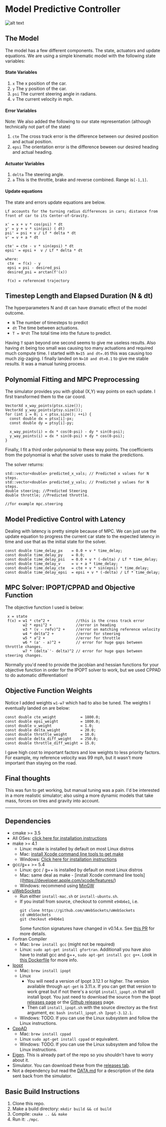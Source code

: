 # Model Predictive Controller

![alt text](./documentation_images/mpc.png "Intro image")


## The Model

The model has a few different components. The state, actuators and update equations.
We are using a simple kinematic model with the following state variables:

#### State Variables
1. `x` The x position of the car.
2. `y` The y position of the car.
3. `psi` The current steering angle in radians.
4. `v` The current velocity in mph.

#### Error Variables
Note: We also added the following to our state representation (although technically not part of the state)

1. `cte` The cross track error is the difference between our desired position and actual position.
2. `epsi` The orientation error is the difference beween our desired heading and actual heading.

#### Actuator Variables

1. `delta` The steering angle. 
2. `a` This is the throttle, brake and reverse combined. Range is`[-1,1]`.

#### Update equations

The state and errors update equations are below.
```
Lf accounts for the turning radius differences in cars; distance from front of car to its Center-of-Gravity.

x' = x + v * cos(psi) * dt
y' = y + v * sin(psi) ( dt)
psi' = psi + v / Lf * delta * dt
v' = v + a * dt

cte' = cte - v * sin(epsi) * dt
epsi' = epsi +  v / Lf * delta * dt

where:
 cte  = f(x) - y
 epsi = psi - desired_psi
 desired_psi = arctan(f'(x))
 
 f(x) = referenced trajectory
```

## Timestep Length and Elapsed Duration (N & dt)

The hyperparameters N and dt can have dramatic effect of the model outcome.

* `N` The number of timesteps to predict
* `dt` The time between actuations. 
* `T = N*dt` The total time into the future to predict.

Having `T` span beyond one second seems to give me useless results.
Also having `dt` being too small was causing too many actuations and required much compute time.
I started with `N=15 and dt=.05` this was causing too much zig-zaging.
I finally landed on `N=10 and dt=0.1` to give me stable results. It was a manual tuning process.

## Polynomial Fitting and MPC Preprocessing

The simulator provides you with global (X,Y) way points on each update. I first
transformed them to the car coord. 
```
VectorXd x_way_points(ptsx.size());
VectorXd y_way_points(ptsy.size());
for (int i = 0; i < ptsx.size(); ++i) {
  const double dx = ptsx[i]-px;
  const double dy = ptsy[i]-py;

  x_way_points(i) = dx * cos(0-psi) - dy * sin(0-psi);
  y_way_points(i) = dx * sin(0-psi) + dy * cos(0-psi);
}
```

Finally, I fit a third order polynomial to these way points.
The coefficients from the polynomial is what the solver uses to 
make the predictions.

The solver returns:
```
std::vector<double> predicted_x_vals; // Predicted x values for N steps.
std::vector<double> predicted_y_vals; // Predicted y values for N steps.
double steering; //Predicted Steering
double throttle; //Predicted throttle.

//for example mpc.steering
```

## Model Predictive Control with Latency

Dealing with latency is pretty simple because of MPC.
We can just use the update equation to progress the current
car state to the expected latency in time and use that as the
initial state for the solver.

```
const double time_delay_px    = 0.0 + v * time_delay;
const double time_delay_py    = 0.0;
const double time_delay_psi   = 0.0 + v * (-delta) / Lf * time_delay;
const double time_delay_v     = v + a * time_delay;
const double time_delay_cte   = cte + v * sin(epsi) * time_delay;
const double time_delay_epsi  = epsi + v * (-delta) / Lf * time_delay;
```

## MPC Solver: IPOPT/CPPAD and Objective Function

The objective function I used is below:

```
 x = state
 f(x) = w1 * cte^2 +            //this is the cross track error
        w2 * epsi^2 +           //error in heading
        w3 * (v - refv)^2 +     //error on matching reference velocity
        w4 * delta^2 +          //error for steering
        w5 * a^2 +              //error for throttle
        w6 * (a' - a)^2 +       // error for huge gaps between throttle changes.
        w7 * (delta`'- delta)^2 // error for huge gaps between steering changes.
```
Normally you'd need to provide the jacobian and hessian functions for your
objective function in order for the IPOPT solver to work, but 
we used CPPAD to do automatic differentiation!

## Objective Function Weights

Notice I added weights `w1-w7` which had to also be tuned. The weights I 
eventually landed on are below:

```
const double cte_weight           = 1800.0;
const double epsi_weight          = 1800.0;
const double v_weight             = 1.0;
const double delta_weight         = 20.0;
const double throttle_weight      = 10.0;
const double delta_diff_weight    = 250.0;
const double throttle_diff_weight = 15.0;
```

I gave high cost to important factors and low weights to less priority factors.
For example, my reference velocity was 99 mph, but it wasn't more important than
staying on the road.

## Final thoughts

This was fun to get working, but manual tuning was a pain. I'd be interested
in a more realistic simulator; also using a more dynamic models that 
take mass, forces on tires and gravity into account.

---

## Dependencies

* cmake >= 3.5
 * All OSes: [click here for installation instructions](https://cmake.org/install/)
* make >= 4.1
  * Linux: make is installed by default on most Linux distros
  * Mac: [install Xcode command line tools to get make](https://developer.apple.com/xcode/features/)
  * Windows: [Click here for installation instructions](http://gnuwin32.sourceforge.net/packages/make.htm)
* gcc/g++ >= 5.4
  * Linux: gcc / g++ is installed by default on most Linux distros
  * Mac: same deal as make - [install Xcode command line tools]((https://developer.apple.com/xcode/features/)
  * Windows: recommend using [MinGW](http://www.mingw.org/)
* [uWebSockets](https://github.com/uWebSockets/uWebSockets)
  * Run either `install-mac.sh` or `install-ubuntu.sh`.
  * If you install from source, checkout to commit `e94b6e1`, i.e.
    ```
    git clone https://github.com/uWebSockets/uWebSockets 
    cd uWebSockets
    git checkout e94b6e1
    ```
    Some function signatures have changed in v0.14.x. See [this PR](https://github.com/udacity/CarND-MPC-Project/pull/3) for more details.
* Fortran Compiler
  * Mac: `brew install gcc` (might not be required)
  * Linux: `sudo apt-get install gfortran`. Additionall you have also have to install gcc and g++, `sudo apt-get install gcc g++`. Look in [this Dockerfile](https://github.com/udacity/CarND-MPC-Quizzes/blob/master/Dockerfile) for more info.
* [Ipopt](https://projects.coin-or.org/Ipopt)
  * Mac: `brew install ipopt`
  * Linux
    * You will need a version of Ipopt 3.12.1 or higher. The version available through `apt-get` is 3.11.x. If you can get that version to work great but if not there's a script `install_ipopt.sh` that will install Ipopt. You just need to download the source from the Ipopt [releases page](https://www.coin-or.org/download/source/Ipopt/) or the [Github releases](https://github.com/coin-or/Ipopt/releases) page.
    * Then call `install_ipopt.sh` with the source directory as the first argument, ex: `bash install_ipopt.sh Ipopt-3.12.1`. 
  * Windows: TODO. If you can use the Linux subsystem and follow the Linux instructions.
* [CppAD](https://www.coin-or.org/CppAD/)
  * Mac: `brew install cppad`
  * Linux `sudo apt-get install cppad` or equivalent.
  * Windows: TODO. If you can use the Linux subsystem and follow the Linux instructions.
* [Eigen](http://eigen.tuxfamily.org/index.php?title=Main_Page). This is already part of the repo so you shouldn't have to worry about it.
* Simulator. You can download these from the [releases tab](https://github.com/udacity/self-driving-car-sim/releases).
* Not a dependency but read the [DATA.md](./DATA.md) for a description of the data sent back from the simulator.

## Basic Build Instructions

1. Clone this repo.
2. Make a build directory: `mkdir build && cd build`
3. Compile: `cmake .. && make`
4. Run it: `./mpc`.


